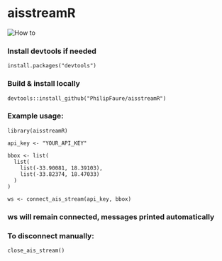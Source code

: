 # aisstreamR

![How to](https://github.com/PhilipFaure/aisstreamR/blob/main/images/connect_ais_stream.gif)

### Install devtools if needed
```install.packages("devtools")```

### Build & install locally
`devtools::install_github("PhilipFaure/aisstreamR")`

### Example usage:
```library(aisstreamR)```

```api_key <- "YOUR_API_KEY"```

```
bbox <- list(
  list(
    list(-33.90081, 18.39103), 
    list(-33.82374, 18.47033)
  )
)
```
```ws <- connect_ais_stream(api_key, bbox)```

### ws will remain connected, messages printed automatically
### To disconnect manually:
```close_ais_stream()```
